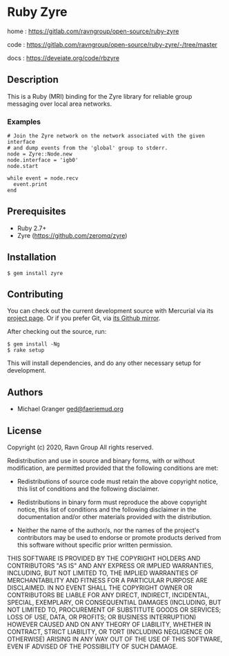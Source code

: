 # Ruby Zyre

home
: https://gitlab.com/ravngroup/open-source/ruby-zyre

code
: https://gitlab.com/ravngroup/open-source/ruby-zyre/-/tree/master

docs
: https://deveiate.org/code/rbzyre


## Description

This is a Ruby (MRI) binding for the Zyre library for reliable group messaging
over local area networks.


### Examples

    # Join the Zyre network on the network associated with the given interface
    # and dump events from the 'global' group to stderr.
    node = Zyre::Node.new
    node.interface = 'igb0'
    node.start
    
    while event = node.recv
      event.print
    end


## Prerequisites

* Ruby 2.7+
* Zyre (https://github.com/zeromq/zyre)


## Installation

    $ gem install zyre


## Contributing

You can check out the current development source with Mercurial via its
[project page](http://bitbucket.org/ged/rbzyre). Or if you prefer Git, via
[its Github mirror](https://github.com/ged/rbzyre).

After checking out the source, run:

    $ gem install -Ng
    $ rake setup

This will install dependencies, and do any other necessary setup for
development.


## Authors

- Michael Granger <ged@faeriemud.org>


## License

Copyright (c) 2020, Ravn Group
All rights reserved.

Redistribution and use in source and binary forms, with or without
modification, are permitted provided that the following conditions are met:

* Redistributions of source code must retain the above copyright notice,
  this list of conditions and the following disclaimer.

* Redistributions in binary form must reproduce the above copyright notice,
  this list of conditions and the following disclaimer in the documentation
  and/or other materials provided with the distribution.

* Neither the name of the author/s, nor the names of the project's
  contributors may be used to endorse or promote products derived from this
  software without specific prior written permission.

THIS SOFTWARE IS PROVIDED BY THE COPYRIGHT HOLDERS AND CONTRIBUTORS "AS IS"
AND ANY EXPRESS OR IMPLIED WARRANTIES, INCLUDING, BUT NOT LIMITED TO, THE
IMPLIED WARRANTIES OF MERCHANTABILITY AND FITNESS FOR A PARTICULAR PURPOSE ARE
DISCLAIMED. IN NO EVENT SHALL THE COPYRIGHT OWNER OR CONTRIBUTORS BE LIABLE
FOR ANY DIRECT, INDIRECT, INCIDENTAL, SPECIAL, EXEMPLARY, OR CONSEQUENTIAL
DAMAGES (INCLUDING, BUT NOT LIMITED TO, PROCUREMENT OF SUBSTITUTE GOODS OR
SERVICES; LOSS OF USE, DATA, OR PROFITS; OR BUSINESS INTERRUPTION) HOWEVER
CAUSED AND ON ANY THEORY OF LIABILITY, WHETHER IN CONTRACT, STRICT LIABILITY,
OR TORT (INCLUDING NEGLIGENCE OR OTHERWISE) ARISING IN ANY WAY OUT OF THE USE
OF THIS SOFTWARE, EVEN IF ADVISED OF THE POSSIBILITY OF SUCH DAMAGE.


